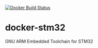 [![Docker Build Status](https://img.shields.io/docker/build/zcsevcik/toolchain-stm32.svg)](https://hub.docker.com/r/zcsevcik/toolchain-stm32/)


# docker-stm32
GNU ARM Embedded Toolchain for STM32
